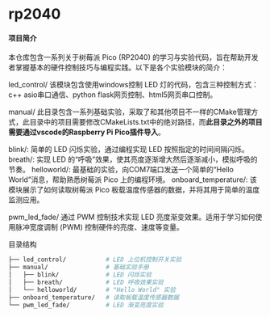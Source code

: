 # rp2040



#### 项目简介

本仓库包含一系列关于树莓派 Pico (RP2040) 的学习与实验代码，旨在帮助开发者掌握基本的硬件控制技巧与编程实践。以下是各个实验模块的简介：

led_control/
该模块包含使用windows控制 LED 灯的代码，包含三种控制方式：c++ asio串口通信、python flask网页控制、html5网页串口控制。

manual/
此目录包含一系列基础实验，采取了和其他项目不一样的CMake管理方式，此目录中的项目需要修改CMakeLists.txt中的绝对路径，而**此目录之外的项目需要通过vscode的Raspberry Pi Pico插件导入**。

blink/: 简单的 LED 闪烁实验，通过编程实现 LED 按照指定的时间间隔闪烁。
breath/: 实现 LED 的“呼吸”效果，使其亮度逐渐增大然后逐渐减小，模拟呼吸的节奏。
helloworld/: 最基础的实验，向COM7端口发送一个简单的“Hello World”消息，帮助熟悉树莓派 Pico 上的编程环境。
onboard_temperature/:
该模块展示了如何读取树莓派 Pico 板载温度传感器的数据，并将其用于简单的温度监测应用。

pwm_led_fade/
通过 PWM 控制技术实现 LED 亮度渐变效果。适用于学习如何使用脉冲宽度调制 (PWM) 控制硬件的亮度、速度等变量。

目录结构
```bash
├── led_control/           # LED 上位机控制开关实验
├── manual/                # 基础实验手册
│   ├── blink/             # LED 闪烁实验
│   ├── breath/            # LED 呼吸效果实验
│   └── helloworld/        # "Hello World" 实验
├── onboard_temperature/   # 读取板载温度传感器数据
└── pwm_led_fade/          # LED 渐变亮度实验
```


